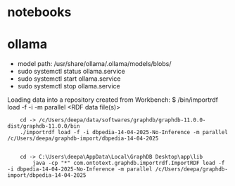 # notebooks

# ollama

- model path: /usr/share/ollama/.ollama/models/blobs/
- sudo systemctl status ollama.service
- sudo systemctl start ollama.service
- sudo systemctl stop ollama.service

Loading data into a repository created from Workbench:
    $ <graphdb-dist>/bin/importrdf load -f -i <repo-id> -m parallel <RDF data file(s)>

        cd -> /c/Users/deepa/data/softwares/graphdb/graphdb-11.0.0-dist/graphdb-11.0.0/bin
        ./importrdf load -f -i dbpedia-14-04-2025-No-Inference -m parallel /c/Users/deepa/graphdb-import/dbpedia-14-04-2025


        cd -> C:\Users\deepa\AppData\Local\GraphDB Desktop\app\lib
            java -cp "*" com.ontotext.graphdb.importrdf.ImportRDF load -f -i dbpedia-14-04-2025-No-Inference -m parallel /c/Users/deepa/graphdb-import/dbpedia-14-04-2025

